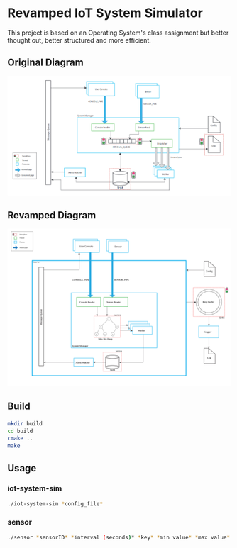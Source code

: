 # Revamped IoT System Simulator
This project is based on an Operating System's class assignment but better thought out, better structured and more efficient.

## Original Diagram
![Original Iot Sim Diagram](assets/original-diagram.png)

## Revamped Diagram
![Revised Iot Sim Diagram](assets/new_diagram.svg)

## Build
```sh
mkdir build
cd build
cmake ..
make
```

## Usage
### iot-system-sim
```sh
./iot-system-sim *config_file*
```
### sensor
```sh
./sensor *sensorID* *interval (seconds)* *key* *min value* *max value* *config file*
```